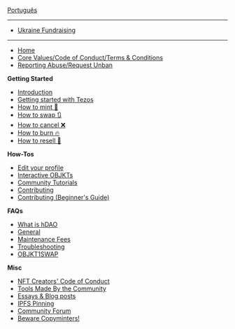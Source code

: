 [Português](https://github.com/teia-community/teia-docs/wiki/Home-pt-BR)

---
* [Ukraine Fundraising](Ukranian-Fundraising)
---
* [Home](https://github.com/teia-community/teia-docs/wiki)
* [Core Values/Code of Conduct/Terms & Conditions](https://github.com/teia-community/teia-docs/wiki/Core-Values-Code-of-Conduct-Terms-and-Conditions)
* [Reporting Abuse/Request Unban](https://github.com/teia-community/teia-docs/wiki/Reporting-Abuse-Requesting-Unban-on-the-Marketplace)


**Getting Started**
* [Introduction](https://github.com/teia-community/teia-docs/wiki/Introduction)
* [Getting started with Tezos](https://github.com/teia-community/teia-docs/wiki/Getting-Started-with-Tezos)
* [How to mint 🌿](https://github.com/teia-community/teia-docs/wiki/How-to-mint-🌿)
* [How to swap 🔃](https://github.com/teia-community/teia-docs/wiki/How-to-swap-🔃)
* [How to cancel ❌](https://github.com/teia-community/teia-docs/wiki/How-to-cancel-❌)
* [How to burn 🔥](https://github.com/teia-community/teia-docs/wiki/How-to-burn-🔥)
* [How to resell 🏪](https://github.com/teia-community/teia-docs/wiki/How-to-resell-🏪)

**How-Tos**
* [Edit your profile](https://github.com/teia-community/teia-docs/wiki/Edit-your-profile)
* [Interactive OBJKTs](https://github.com/teia-community/teia-docs/wiki/Interactive-OBJKTs)
* [Community Tutorials](https://github.com/teia-community/teia-docs/wiki/Community-tutorials)
* [Contributing](https://github.com/teia-community/teia-docs/wiki/Contributing)
* [Contributing (Beginner's Guide)](https://github.com/teia-community/teia-docs/wiki/Contributing-Beginners-Guide)

**FAQs**
* [What is hDAO](https://github.com/teia-community/teia-docs/wiki/hDAO)
* [General](https://github.com/teia-community/teia-docs/wiki/General)
* [Maintenance Fees](https://github.com/teia-community/teia-docs/wiki/Maintenance-fees)
* [Troubleshooting](https://github.com/teia-community/teia-docs/wiki/Troubleshooting)
* [OBJKT1SWAP](https://github.com/teia-community/teia-docs/wiki/OBJKTV1SWAP-migration-to-v2)

**Misc**
* [NFT Creators' Code of Conduct](https://github.com/teia-community/teia-docs/wiki/NFT-Creators-Code-of-Conduct)
* [Tools Made By the Community](https://github.com/teia-community/teia-docs/wiki/Tools-made-by-the-community)
* [Essays & Blog posts](https://github.com/teia-community/teia-docs/wiki/Essays-blogs)
* [IPFS Pinning](https://github.com/teia-community/teia-docs/wiki/IPFS-pinning)
* [Community Forum](https://github.com/teia-community/teia-docs/wiki/Community-Forum)
* [Beware Copyminters!](https://github.com/teia-community/teia-docs/wiki/Beware-copyminters!)
